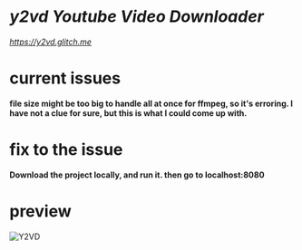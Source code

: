 # *y2vd Youtube Video Downloader*
*https://y2vd.glitch.me*
# current issues
**file size might be too big to handle all at once for ffmpeg, so it's erroring. I have not a clue for sure, but this is what I could come up with.**
# fix to the issue
**Download the project locally, and run it. then go to localhost:8080**
# preview
![Y2VD](https://user-images.githubusercontent.com/79816938/235378472-a79fe53d-6089-4efe-9a57-691bd1384ef6.png)

